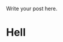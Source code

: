 <!--
.. title: My Second Post
.. slug: my-second-post
.. date: 2024-11-30 18:08:46 UTC+05:30
.. tags: 
.. category: 
.. link: 
.. description: 
.. type: text
-->

Write your post here.

# Hell